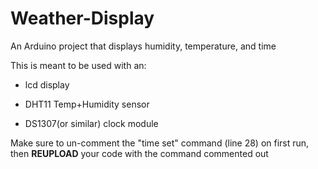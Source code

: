# Weather-Display

An Arduino project that displays humidity, temperature, and time

This is meant to be used with an:

- lcd display

- DHT11 Temp+Humidity sensor

- DS1307(or similar) clock module

Make sure to un-comment the "time set" command (line 28) on first run, then **REUPLOAD** your code with the command commented out
